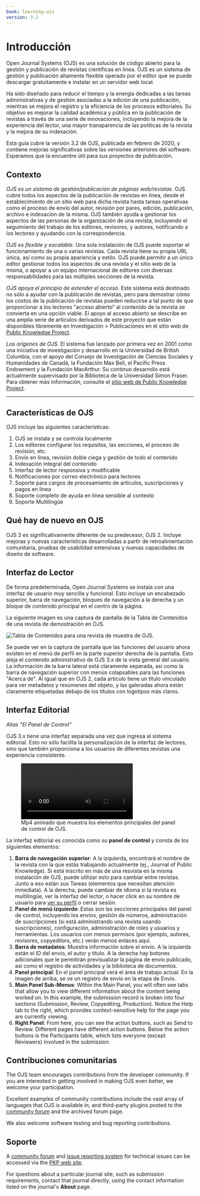 ```yaml
---
book: learning-ojs
version: 3.2
---
```


# Introducción

Open Journal Systems \(OJS\) es una solución de código abierto para la gestión y publicación de revistas científicas en línea. OJS es un sistema de gestión y publicación altamente flexible operado por el editor que se puede descargar gratuitamente e instalar en un servidor web local.

Ha sido diseñado para reducir el tiempo y la energía dedicadas a las tareas administrativas y de gestión asociadas a la edición de una publicación, mientras se mejora el registro y la eficiencia de los procesos editoriales. Su objetivo es mejorar la calidad académica y pública en la publicación de revistas a través de una serie de innovaciones, incluyendo la mejora de la experiencia del lector, una mayor transparencia de las políticas de la revista y la mejora de su indexación.

Esta guía cubre la versión 3.2 de OJS, publicada en febrero de 2020, y contiene mejoras significativas sobre las versiones anteriores del software. Esperamos que la encuentre útil para sus proyectos de publicación.

## Contexto

*OJS es un sistema de gestión/publicación de páginas web/revistas*. OJS cubre todos los aspectos de la publicación de revistas en línea, desde el establecimiento de un sitio web para dicha revista hasta tareas operativas como el proceso de envío del autor, revisión por pares, edición, publicación, archivo e indexación de la misma. OJS también ayuda a gestionar los aspectos de las personas de la organización de una revista, incluyendo el seguimiento del trabajo de los editores, revisores, y autores, notificando a los lectores y ayudando con la correspondencia.

*OJS es flexible y escalable*. Una sola instalación de OJS puede soportar el funcionamiento de una o varias revistas. Cada revista tiene su propia URL única, así como su propia apariencia y estilo. OJS puede permitir a un único editor gestionar todos los aspectos de una revista y el sitio web de la misma, o apoyar a un equipo internacional de editores con diversas responsabilidades para las múltiples secciones de la revista.

*OJS apoya el principio de extender el acceso*. Este sistema está destinado no sólo a ayudar con la publicación de revistas, pero para demostrar cómo los costos de la publicación de revistas pueden reducirse a tal punto de que proporcionar a los lectores "acceso abierto" al contenido de la revista se convierta en una opción viable. El apoyo al acceso abierto se describe en una amplia serie de artículos derivados de este proyecto que están disponibles libremente en Investigación > Publicaciones en el sitio web de [Public Knowledge Project](https://pkp.sfu.ca/).

*Los orígenes de OJS*. El sistema fue lanzado por primera vez en 2001 como una iniciativa de investigación y desarrollo en la Universidad de British Columbia, con el apoyo del Consejo de Investigación de Ciencias Sociales y Humanidades de Canadá, la Fundación Max Bell, el Pacific Press Endowment y la Fundación MacArthur. Su continuo desarrollo está actualmente supervisado por la Biblioteca de la Universidad Simon Fraser. Para obtener más información, consulte el [sitio web de Public Knowledge Project](https://pkp.sfu.ca).

<hr />

## Características de OJS

OJS incluye las siguientes características:

1. OJS se instala y se controla localmente
2. Los editores configurar los requisitos, las secciones, el proceso de revisión, etc.
3. Envío en línea, revisión doble ciega y gestión de todo el contenido
4. Indexación integral del contenido
5. Interfaz de lector responsiva y modificable
6. Notificaciones por correo electrónico para lectores
7. Soporte para cargos de procesamiento de artículos, suscripciones y pagos en línea
8. Soporte completo de ayuda en línea sensible al contexto
9. Soporte Multilingüe

## Qué hay de nuevo en OJS

OJS 3 es significativamente diferente de su predecesor, OJS 2. Incluye mejoras y nuevas características desarrolladas a partir de retroalimentación comunitaria, pruebas de usabilidad extensivas y nuevas capacidades de diseño de software.

## Interfaz de Lector

De forma predeterminada, Open Journal Systems se instala con una interfaz de usuario muy sencilla y funcional. Esto incluye un encabezado superior, barra de navegación, bloques de navegación a la derecha y un bloque de contenido principal en el centro de la página.

La siguiente imagen es una captura de pantalla de la Tabla de Contenidos de una revista de demostración en OJS.

![Tabla de Contenidos para una revista de muestra de OJS.](./assets/learning-ojs-3-ojs3-interface.png)

Se puede ver en la captura de pantalla que las funciones del usuario ahora existen en el menú de perfil en la parte superior derecha de la pantalla. Esto aleja el contenido administrativo de OJS 3.x de la vista general del usuario. La información de la barra lateral está claramente separada, así como la barra de navegación superior con menús colapsables para las funciones "Acerca de". Al igual que en OJS 2, cada artículo tiene un título vinculado para ver metadatos y resúmenes del objeto, y las galeradas ahora están claramente etiquetadas debajo de los títulos con logotipos más claros.

## Interfaz Editorial

_Alias "El Panel de Control"_

OJS 3.x tiene una interfaz separada una vez que ingresa al sistema editorial. Esto no sólo facilita la personalización de la interfaz de lectores, sino que también proporciona a los usuarios de diferentes revistas una experiencia consistente.

<figure class="video_container">
  <video controls="true" allowfullscreen="true">
    <source src="./assets/learning-ojs3.2-ed-dashboard.mp4" type="video/mp4">
  </video>
  <figcaption>Mp4 animado que muestra los elementos principales del panel de control de OJS.</figcaption>
</figure>

La interfaz editorial es conocida como su **panel de control** y consta de los siguientes elementos:

1. **Barra de navegación superior**: A la izquierda, encontrará el nombre de la revista con la que estás trabajando actualmente \(ej., Journal of Public Knowledge\). Si está inscrito en más de una resvista en la misma instalación de OJS, puede utilizar esto para cambiar entre revistas. Junto a eso están sus Tareas \(elementos que necesitan atención inmediata\). A la derecha, puede cambiar de idioma si la revista es multilingüe, ver la interfaz del lector, o hacer click en su nombre de usuario para [ver su perfil](./user-accounts#viewing-and-changing-your-profile) o cerrar sesión.
2. **Panel de menú izquierdo**: Estas son las secciones principales del panel de control, incluyendo los envíos, gestión de números, administración de suscripciones (si está administrando una revista usando suscripciones), configuración, administración de roles y usuarios y herramientas. Los usuarios con menos permisos (por ejemplo, autores, revisores, copyeditors, etc.) verán menos enlaces aquí.
3. **Barra de metadatos**: Muestra información sobre el envío. A la izquierda están el ID del envío, el autor y título. A la derecha hay botones adicionales que le permitirán previsualizar la página de envío publicado, así como el registro de actividades y la biblioteca de documentos.
4. **Panel principal**: En el panel principal verá el área de trabajo actual. En la imagen de arriba, se ve un registro de envío en la etapa de Envío.
5. **Main Panel Sub-Menus**: Within the Main Panel, you will often see tabs that allow you to view different information about the content being worked on. In this example, the submission record is broken into four sections \(Submission, Review, Copyediting, Production\). Notice the Help tab to the right, which provides context-sensitive help for the page you are currently viewing.
6. **Right Panel**: From here, you can see the action buttons, such as Send to Review. Different pages have different action buttons. Below the action buttons is the Participants table, which lists everyone \(except Reviewers\) involved in the submission.

## Contribuciones comunitarias

The OJS team encourages contributions from the developer community. If you are interested in getting involved in making OJS even better, we welcome your participation.

Excellent examples of community contributions include the vast array of languages that OJS is available in; and third-party plugins posted to the [community forum](https://forum.pkp.sfu.ca/) and the archived forum page.

We also welcome software testing and bug reporting contributions.

## Soporte

A [community forum](https://forum.pkp.sfu.ca/) and [issue reporting system](https://github.com/pkp/pkp-lib/#issues) for technical issues can be accessed via the [PKP web site](https://pkp.sfu.ca).

For questions about a particular journal site, such as submission requirements, contact that journal directly, using the contact information listed on the journal's **About** page.
